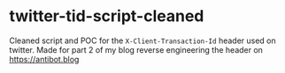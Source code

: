 # twitter-tid-script-cleaned
Cleaned script and POC for the `X-Client-Transaction-Id` header used on twitter. Made for part 2 of my blog reverse engineering the header on https://antibot.blog
